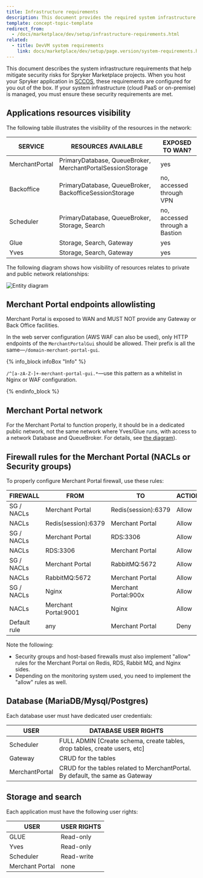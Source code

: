 ```yaml
---
title: Infrastructure requirements
description: This document provides the required system infrastructure requirements for a Spryker Marketplace project.
template: concept-topic-template
redirect_from: 
  - /docs/marketplace/dev/setup/infrastructure-requirements.html
related:
  - title: DevVM system requirements
    link: docs/marketplace/dev/setup/page.version/system-requirements.html
---
```


This document describes the system infrastructure requirements that help mitigate security risks for Spryker Marketplace projects.
When you host your Spryker application in [SCCOS](/docs/cloud/dev/spryker-cloud-commerce-os/getting-started-with-the-spryker-cloud-commerce-os.html), these requirements are configured for you out of the box. If your system infrastructure (cloud PaaS or on-premise) is managed, you must ensure these security requirements are met.

## Applications resources visibility

The following table illustrates the visibility of the resources in the network:

| SERVICE                          | RESOURCES AVAILABLE               | EXPOSED TO WAN? |
| -------------------------------- | --------------------------------- | ---------------- |
| MerchantPortal                   | PrimaryDatabase, QueueBroker, MerchantPortalSessionStorage | yes
| Backoffice                       | PrimaryDatabase, QueueBroker, BackofficeSessionStorage | no, accessed through VPN
| Scheduler                        | PrimaryDatabase, QueueBroker, Storage, Search | no, accessed through a Bastion
| Glue                             | Storage, Search, Gateway | yes
| Yves                             | Storage, Search, Gateway | yes

<a name="diagram"></a>

The following diagram shows how visibility of resources relates to private and public network relationships:

![Entity diagram](https://confluence-connect.gliffy.net/embed/image/ea46f6b1-fcff-4d7f-b8f5-7c963eb26ffb.png?utm_medium=live&utm_source=custom)

## Merchant Portal endpoints allowlisting

Merchant Portal is exposed to WAN and MUST NOT provide any Gateway or Back Office facilities.

In the web server configuration (AWS WAF can also be used), only HTTP endpoints of the `MerchantPortalGui` should be allowed. Their prefix is all the same—`/domain-merchant-portal-gui`.

{% info_block infoBox "Info" %}

`/^[a-zA-Z-]+-merchant-portal-gui.*`—use this pattern as a whitelist in Nginx or WAF configuration.

{% endinfo_block %}

## Merchant Portal network

For the Merchant Portal to function properly, it should be in a dedicated public network, not the same network where Yves/Glue runs, with access to a network Database and QueueBroker. For details, see [the diagram](#diagram)).

## Firewall rules for the Merchant Portal (NACLs or Security groups)

To properly configure Merchant Portal firewall, use these rules:

| FIREWALL       | FROM                | TO                  | ACTION     |
| -------------- | ------------------- | ------------------- | ---------- |
| SG / NACLs     | Merchant Portal     | Redis(session):6379 | Allow      |
| NACLs          | Redis(session):6379     | Merchant Portal | Allow      |
| SG / NACLs     | Merchant Portal     | RDS:3306 | Allow                 |
| NACLs          | RDS:3306     | Merchant Portal | Allow                 |
| SG / NACLs     | Merchant Portal     | RabbitMQ:5672 | Allow            |
| NACLs          | RabbitMQ:5672     | Merchant Portal | Allow            |
| SG / NACLs     | Nginx     | Merchant Portal:900x | Allow               |
| NACLs          | Merchant Portal:9001     | Nginx | Allow               |
| Default rule   | any     | Merchant Portal | Deny                       |

Note the following:

- Security groups and host-based firewalls must also implement "allow" rules for the Merchant Portal on Redis, RDS, Rabbit MQ, and Nginx sides.
- Depending on the monitoring system used, you need to implement the "allow" rules as well.

## Database (MariaDB/Mysql/Postgres)

Each database user must have dedicated user credentials:

| USER                      | DATABASE USER RIGHTS               |
| ------------------------- | ---------------------------- |
| Scheduler                 | FULL ADMIN [Create schema, create tables, drop tables, create users, etc]     |
| Gateway                   | CRUD for the tables         |
| MerchantPortal            | CRUD for the tables related to MerchantPortal. By default, the same as Gateway |

## Storage and search

Each application must have the following user rights:

| USER                   | USER RIGHTS               |
| ---------------------- | ------------------------- |
| GLUE                   | Read-only         |
| Yves                   | Read-only         |
| Scheduler              | Read-write        |
| Merchant Portal        | none              |
